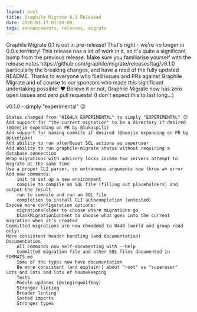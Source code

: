 ```yaml
---
layout: post
title: Graphile Migrate 0.1 Released
date: 2020-03-17 01:00:00
tags: announcements, releases, migrate
---
```


<p class='intro'>
Graphile Migrate 0.1 is out in pre-release! That's right - we're no longer in
0.0.x territory! This release has a lot of work in it, so it's quite a
significant bump from the previous release. Make sure you familiarise yourself
with the release notes https://github.com/graphile/migrate/releases/tag/v0.1.0
particularly the breaking changes, and have a read of the fully updated README.
Thanks to everyone who filed issues and PRs against Graphile Migrate and of
course to our sponsors who made this significant undertaking possible! ❤️
Believe it or not, Graphile Migrate now has zero open issues and zero pull
requests! (I don't expect this to last long...)
</p>


  
v0.1.0 - simply "experimental" 😉


    Status changed from "HIGHLY EXPERIMENTAL" to simply "EXPERIMENTAL" 😉
    Add support for "the current migration" to be a directory if desired (@benjie expanding on PR by @lukaspili)
    Add support for naming commits if desired (@benjie expanding on PR by @pixelpax)
    Add ability to run afterReset SQL actions as superuser
    Add ability to run graphile-migrate status without requiring a database connection
    Wrap migrations with advisory locks incase two servers attempt to migrate at the same time
    Use a proper CLI parser, so extraneous arguments now throw an error
    Add new commands:
        init to set up a new environment
        compile to compile an SQL file (filling out placeholders) and output the result
        run to compile and run an SQL file
        completion to install CLI autocompletion (untested)
    Expose more configuration options:
        migrationsFolder to choose where migrations go
        blankMigrationContent to choose what goes into the current migration when it's created
    Committed migrations are now chmodded to 0440 (world and group read only)
    More consistent header handling (and documentation)
    Documentation
        All commands now self-documenting with --help
        Committed migration file and other SQL files documented in FORMATS.md
        Some of the types now have documentation
        Be more consistent (and explain!) about "root" vs "superuser"
    Lots and lots and lots of housekeeping
        Tests
        Module updates (@singingwolfboy)
        Stronger linting
        Broader linting
        Sorted imports
        Stronger types
